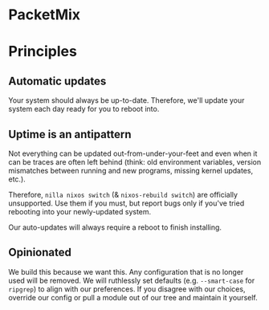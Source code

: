<!--
SPDX-FileCopyrightText: 2025 FreshlyBakedCake

SPDX-License-Identifier: MIT
-->

# PacketMix

# Principles

## Automatic updates

Your system should always be up-to-date. Therefore, we'll update your system
each day ready for you to reboot into.

## Uptime is an antipattern

Not everything can be updated out-from-under-your-feet and even when it can be
traces are often left behind (think: old environment variables, version
mismatches between running and new programs, missing kernel updates, etc.).

Therefore, `nilla nixos switch` (& `nixos-rebuild switch`) are officially
unsupported. Use them if you must, but report bugs only if you've tried
rebooting into your newly-updated system.

Our auto-updates will always require a reboot to finish installing.

## Opinionated

We build this because we want this. Any configuration that is no longer used
will be removed. We will ruthlessly set defaults (e.g. `--smart-case` for
`ripgrep`) to align with our preferences. If you disagree with our choices,
override our config or pull a module out of our tree and maintain it yourself.

<!-- ## Composition of configs

PacketMix is built with [Mixins](./docs/mixins.md) so you can pull in
pre-defined sets of configuration for different purposes. Want a gaming
machine? Install Steam and Itch off the bat. Choosing catppuccin as your theme?
Make sure all your apps start with configurations for it.

Mixins are additive, so by default you'll only start with the required
PacketMix base.

Of course, if you want more configurability - say you want to install Steam
without any other games launchers - you can break out into your own modules and
get the full power of nix alongside your PacketMix. -->
